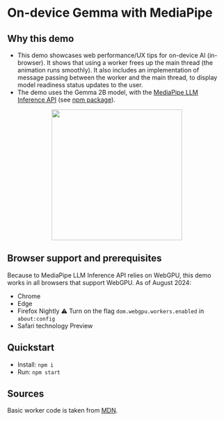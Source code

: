 # On-device Gemma with MediaPipe

## Why this demo

* This demo showcases web performance/UX tips for on-device AI (in-browser). It shows that using a worker frees up the main thread (the animation runs smoothly). It also includes an implementation of message passing between the worker and the main thread, to display model readiness status updates to the user.
* The demo uses the Gemma 2B model, with the [MediaPipe LLM Inference API](https://ai.google.dev/edge/mediapipe/solutions/genai/llm_inference/web_js) (see [npm package](https://www.npmjs.com/package/@mediapipe/tasks-genai)).

<p align="center">
  <img src="https://github.com/user-attachments/assets/81608430-0b28-4a45-9d14-df619b20b9e7" width="300"/>
</p>

## Browser support and prerequisites
Because to MediaPipe LLM Inference API relies on WebGPU, this demo works in all browsers that support WebGPU. As of August 2024:
* Chrome
* Edge
* Firefox Nightly ⚠️ Turn on the flag `dom.webgpu.workers.enabled` in `about:config`
* Safari technology Preview


## Quickstart

- Install: `npm i`
- Run: `npm start`

## Sources

Basic worker code is taken from [MDN](https://developer.mozilla.org/en-US/docs/Web/API/Worker).
